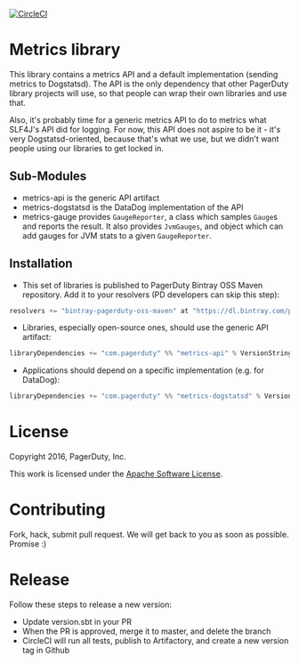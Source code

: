 [![CircleCI](https://circleci.com/gh/PagerDuty/scala-metrics.svg?style=svg)](https://circleci.com/gh/PagerDuty/scala-metrics)

# Metrics library

This library contains a metrics API and a default implementation (sending metrics to Dogstatsd). The
API is the only dependency that other PagerDuty library projects will use, so that people can
wrap their own libraries and use that.

Also, it's probably time for a generic metrics API to do to metrics what SLF4J's API did for
logging. For now, this API does not aspire to be it - it's very Dogstatsd-oriented, because
that's what we use, but we didn't want people using our libraries to get locked in.

## Sub-Modules

- metrics-api is the generic API artifact
- metrics-dogstatsd is the DataDog implementation of the API
- metrics-gauge provides `GaugeReporter`, a class which samples `Gauge`s and reports the result. It
  also provides `JvmGauges`, and object which can add gauges for JVM stats to a given `GaugeReporter`.

## Installation

- This set of libraries is published to PagerDuty Bintray OSS Maven repository. Add it to your resolvers (PD developers can skip this step):

```scala
resolvers += "bintray-pagerduty-oss-maven" at "https://dl.bintray.com/pagerduty/oss-maven"
```

- Libraries, especially open-source ones, should use the generic API artifact:

```scala
libraryDependencies += "com.pagerduty" %% "metrics-api" % VersionString
```

- Applications should depend on a specific implementation (e.g. for DataDog):

```scala
libraryDependencies += "com.pagerduty" %% "metrics-dogstatsd" % VersionString
```

License
=======

Copyright 2016, PagerDuty, Inc.

This work is licensed under the [Apache Software License](https://www.apache.org/licenses/LICENSE-2.0).

Contributing
============

Fork, hack, submit pull request. We will get back to you as soon as possible. Promise :)

Release
=======

Follow these steps to release a new version:
- Update version.sbt in your PR
- When the PR is approved, merge it to master, and delete the branch
- CircleCI will run all tests, publish to Artifactory, and create a new version tag in Github
